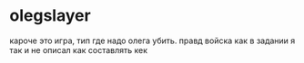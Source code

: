 # olegslayer
кароче это игра, тип где надо олега убить. правд войска  как в задании я так и не описал как составлять кек 
